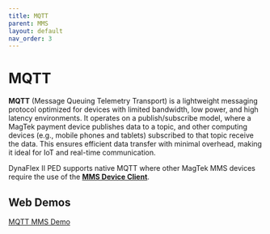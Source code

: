 ```yaml
---
title: MQTT
parent: MMS
layout: default
nav_order: 3
---
```


# MQTT

**MQTT** (Message Queuing Telemetry Transport) is a lightweight messaging protocol optimized for devices with limited bandwidth, low power, and high latency environments. It operates on a publish/subscribe model, where a MagTek payment device publishes data to a topic, and other computing devices (e.g., mobile phones and tablets) subscribed to that topic receive the data. This ensures efficient data transfer with minimal overhead, making it ideal for IoT and real-time communication.

DynaFlex II PED supports native MQTT where other MagTek MMS devices require the use of the [**MMS Device Client**](https://rms.magensa.net/TEST/demo/mmsmqttdevice.html).

## Web Demos
[MQTT MMS Demo](https://rms.magensa.net/TEST/demo/mmsMQTTDemo.html)
